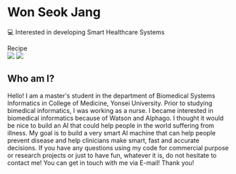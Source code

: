 # Won Seok Jang 
💻 Interested in developing Smart Healthcare Systems

Recipe
\
<img src="http://img.shields.io/badge/Python-3766AB?style=flat-square&logo=Python&logoColor=white">
<img src="https://img.shields.io/badge/r-%23276DC3.svg?style=for-the-badge&logo=r&logoColor=white">

## Who am I?
Hello! I am a master's student in the department of Biomedical Systems Informatics in College of Medicine, Yonsei University. Prior to studying bimedical informatics, I was working as a nurse. I became interested in biomedical informatics because of Watson and Alphago. I thought it would be nice to build an AI that could help people in the world suffering from illness. My goal is to build a very smart AI machine that can help people prevent disease and help clinicians make smart, fast and accurate decisions. If you have any questions using my code for commercial purpose or research projects or just to have fun, whatever it is, do not hesitate to contact me! You can get in touch with me via E-mail! Thank you!
